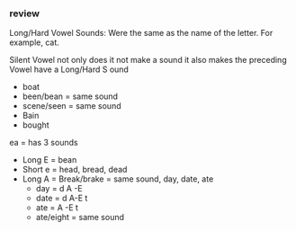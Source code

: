 ### review
Long/Hard Vowel Sounds: Were the same as the name of the letter. For example, cat.

Silent Vowel not only  does it not make a sound it also makes the preceding  Vowel have a Long/Hard S ound
- boat
- been/bean = same sound
- scene/seen = same sound
- Bain
- bought

ea = has 3 sounds
- Long E = bean
- Short e = head, bread, dead
- Long A = Break/brake  = same sound, day, date, ate
	- day = d A -E
	- date = d A-E t
	- ate = A -E t
	- ate/eight = same sound
<!--stackedit_data:
eyJoaXN0b3J5IjpbOTg0NTE3Niw3MzA5OTgxMTZdfQ==
-->